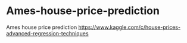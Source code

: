 # Ames-house-price-prediction
Ames house price prediction
https://www.kaggle.com/c/house-prices-advanced-regression-techniques
